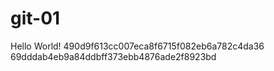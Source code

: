 # git-01
Hello World!
490d9f613cc007eca8f6715f082eb6a782c4da36
69dddab4eb9a84ddbff373ebb4876ade2f8923bd
